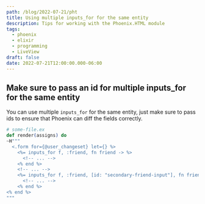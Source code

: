 ```yaml
---
path: /blog/2022-07-21/pht
title: Using multiple inputs_for for the same entity
description: Tips for working with the Phoenix.HTML module
tags:
  - phoenix
  - elixir
  - programming
  - LiveView
draft: false
date: 2022-07-21T12:00:00.000-06:00
---
```

## Make sure to pass an id for multiple inputs_for for the same entity

You can use multiple `inputs_for` for the same entity, just make sure to pass ids to ensure that Phoenix can diff the fields correctly.

```elixir
# some-file.ex
def render(assigns) do
~H"""
  <.form for={@user_changeset} let={} %>
    <%= inputs_for f, :friend, fn friend -> %>
      <!-- ... -->
    <% end %>
    <!-- ... -->
    <%= inputs_for f, :friend, [id: "secondary-friend-input"], fn friend -> %>
      <!-- ... -->
    <% end %>
<% end %>
"""
```